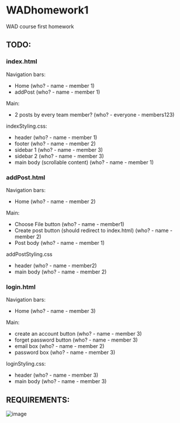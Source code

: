 # WADhomework1
WAD course first homework

## TODO:

### index.html

Navigation bars:
- Home (who? - name - member 1)
- addPost (who? - name - member 1)

Main:
- 2 posts by every team member? (who? - everyone - members123)

indexStyling.css:
- header (who? - name - member 1)
- footer (who? - name - member 2)
- sidebar 1 (who? - name - member 3)
- sidebar 2 (who? - name - member 3)
- main body (scrollable content) (who? - name - member 1) 

### addPost.html

Navigation bars:
- Home (who? - name - member 2)

Main:
- Choose File button (who? - name - member1)
- Create post button (should redirect to index.html) (who? - name - member 2)
- Post body (who? - name - member 1)

addPostStyling.css
- header (who? - name - member2)
- main body (who? - name - member 2)

### login.html

Navigation bars:
- Home (who? - name - member 3)

Main:
- create an account button (who? - name - member 3)
- forget password button (who? - name - member 3)
- email box (who? - name - member 2)
- password box (who? - name - member 3)

loginStyling.css:
- header (who? - name - member 3)
- main body (who? - name - member 3)

## REQUIREMENTS:

![image](https://github.com/elsaneth/WADhomework1/assets/106624129/2371effd-8744-4f9a-ac9b-2d3bf58409f4)

